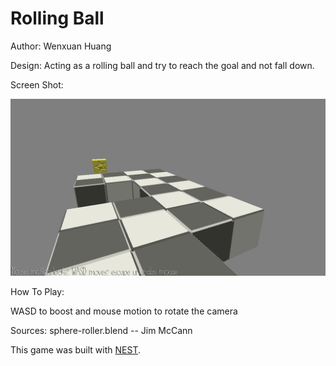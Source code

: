 # Rolling Ball

Author: Wenxuan Huang

Design: Acting as a rolling ball and try to reach the goal and not fall down.

Screen Shot:

![Screen Shot](screenshot.png)

How To Play:

WASD to boost and mouse motion to rotate the camera

Sources:  sphere-roller.blend -- Jim McCann

This game was built with [NEST](NEST.md).


